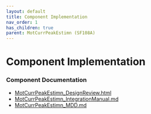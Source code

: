 ```yaml
---
layout: default
title: Component Implementation
nav_order: 1
has_children: true
parent: MotCurrPeakEstimn (SF108A)
---
```

# Component Implementation
### Component Documentation

- [MotCurrPeakEstimn_DesignReview.html](doc/MotCurrPeakEstimn_DesignReview.html)
- [MotCurrPeakEstimn_IntegrationManual.md](doc/MotCurrPeakEstimn_IntegrationManual.md)
- [MotCurrPeakEstimn_MDD.md](doc/MotCurrPeakEstimn_MDD.md)

